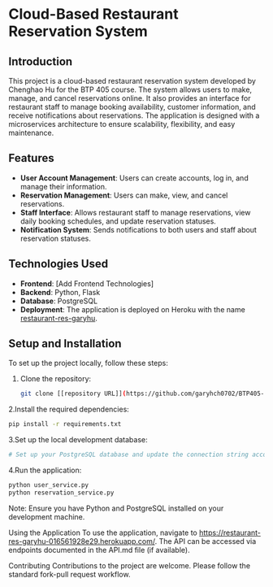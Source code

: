 # Cloud-Based Restaurant Reservation System

## Introduction

This project is a cloud-based restaurant reservation system developed by Chenghao Hu for the BTP 405 course. The system allows users to make, manage, and cancel reservations online. It also provides an interface for restaurant staff to manage booking availability, customer information, and receive notifications about reservations. The application is designed with a microservices architecture to ensure scalability, flexibility, and easy maintenance.

## Features

- **User Account Management**: Users can create accounts, log in, and manage their information.
- **Reservation Management**: Users can make, view, and cancel reservations.
- **Staff Interface**: Allows restaurant staff to manage reservations, view daily booking schedules, and update reservation statuses.
- **Notification System**: Sends notifications to both users and staff about reservation statuses.

## Technologies Used

- **Frontend**: [Add Frontend Technologies]
- **Backend**: Python, Flask
- **Database**: PostgreSQL
- **Deployment**: The application is deployed on Heroku with the name [restaurant-res-garyhu](https://restaurant-res-garyhu-016561928e29.herokuapp.com/).

## Setup and Installation

To set up the project locally, follow these steps:

1. Clone the repository:
   ```bash
   git clone [[repository URL]](https://github.com/garyhch0702/BTP405-prj2.git)
2.Install the required dependencies:
 ```bash
pip install -r requirements.txt
```
3.Set up the local development database:
 ```bash
# Set up your PostgreSQL database and update the connection string accordingly
```
4.Run the application:
 ```bash
python user_service.py
python reservation_service.py
```
Note: Ensure you have Python and PostgreSQL installed on your development machine.

Using the Application
To use the application, navigate to https://restaurant-res-garyhu-016561928e29.herokuapp.com/. The API can be accessed via endpoints documented in the API.md file (if available).

Contributing
Contributions to the project are welcome. Please follow the standard fork-pull request workflow.
